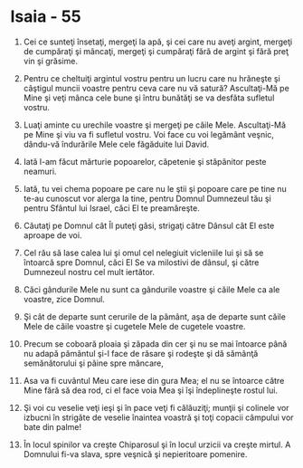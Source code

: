 # Isaia - 55

1. Cei ce sunteţi însetaţi, mergeţi la apă, şi cei care nu aveţi argint, mergeţi de cumpăraţi şi mâncaţi, mergeţi şi cumpăraţi fără de argint şi fără preţ vin şi grăsime.

2. Pentru ce cheltuiţi argintul vostru pentru un lucru care nu hrăneşte şi câştigul muncii voastre pentru ceva care nu vă satură? Ascultaţi-Mă pe Mine şi veţi mânca cele bune şi întru bunătăţi se va desfăta sufletul vostru.

3. Luaţi aminte cu urechile voastre şi mergeţi pe căile Mele. Ascultaţi-Mă pe Mine şi viu va fi sufletul vostru. Voi face cu voi legământ veşnic, dându-vă îndurările Mele cele făgăduite lui David.

4. Iată l-am făcut mărturie popoarelor, căpetenie şi stăpânitor peste neamuri.

5. Iată, tu vei chema popoare pe care nu le ştii şi popoare care pe tine nu te-au cunoscut vor alerga la tine, pentru Domnul Dumnezeul tău şi pentru Sfântul lui Israel, căci El te preamăreşte.

6. Căutaţi pe Domnul cât Îl puteţi găsi, strigaţi către Dânsul cât El este aproape de voi.

7. Cel rău să lase calea lui şi omul cel nelegiuit vicleniile lui şi să se întoarcă spre Domnul, căci El Se va milostivi de dânsul, şi către Dumnezeul nostru cel mult iertător.

8. Căci gândurile Mele nu sunt ca gândurile voastre şi căile Mele ca ale voastre, zice Domnul.

9. Şi cât de departe sunt cerurile de la pământ, aşa de departe sunt căile Mele de căile voastre şi cugetele Mele de cugetele voastre.

10. Precum se coboară ploaia şi zăpada din cer şi nu se mai întoarce până nu adapă pământul şi-l face de răsare şi rodeşte şi dă sămânţă semănătorului şi pâine spre mâncare,

11. Asa va fi cuvântul Meu care iese din gura Mea; el nu se întoarce către Mine fără să dea rod, ci el face voia Mea şi îşi îndeplineşte rostul lui.

12. Şi voi cu veselie veţi ieşi şi în pace veţi fi călăuziţi; munţii şi colinele vor izbucni în strigăte de veselie înaintea voastră şi toţi copacii câmpului vor bate din palme!

13. În locul spinilor va creşte Chiparosul şi în locul urzicii va creşte mirtul. A Domnului fi-va slava, spre veşnică şi nepieritoare pomenire.

